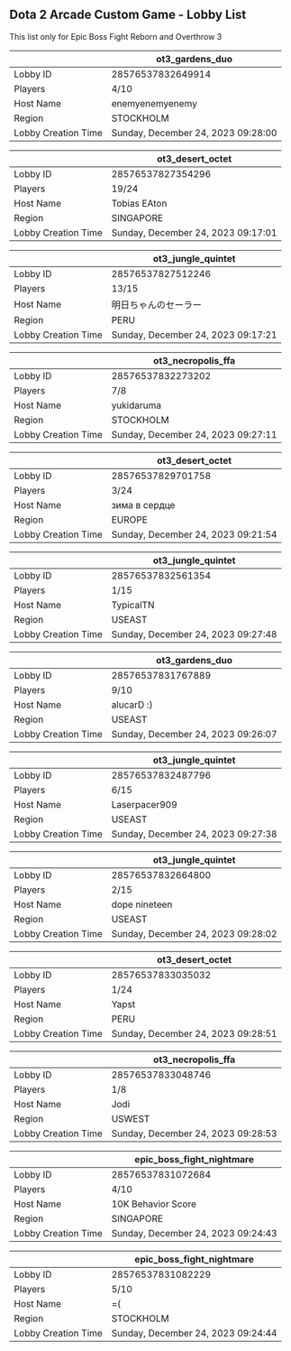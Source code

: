 ## Dota 2 Arcade Custom Game - Lobby List

This list only for Epic Boss Fight Reborn and Overthrow 3

|  | ot3_gardens_duo |
| ------ | ------ |
| Lobby ID | 28576537832649914 |
| Players | 4/10 |
| Host Name | enemyenemyenemy |
| Region | STOCKHOLM |
| Lobby Creation Time | Sunday, December 24, 2023 09:28:00 |


|  | ot3_desert_octet |
| ------ | ------ |
| Lobby ID | 28576537827354296 |
| Players | 19/24 |
| Host Name | Tobias EAton |
| Region | SINGAPORE |
| Lobby Creation Time | Sunday, December 24, 2023 09:17:01 |


|  | ot3_jungle_quintet |
| ------ | ------ |
| Lobby ID | 28576537827512246 |
| Players | 13/15 |
| Host Name | 明日ちゃんのセーラー |
| Region | PERU |
| Lobby Creation Time | Sunday, December 24, 2023 09:17:21 |


|  | ot3_necropolis_ffa |
| ------ | ------ |
| Lobby ID | 28576537832273202 |
| Players | 7/8 |
| Host Name | yukidaruma |
| Region | STOCKHOLM |
| Lobby Creation Time | Sunday, December 24, 2023 09:27:11 |


|  | ot3_desert_octet |
| ------ | ------ |
| Lobby ID | 28576537829701758 |
| Players | 3/24 |
| Host Name | зима в сердце |
| Region | EUROPE |
| Lobby Creation Time | Sunday, December 24, 2023 09:21:54 |


|  | ot3_jungle_quintet |
| ------ | ------ |
| Lobby ID | 28576537832561354 |
| Players | 1/15 |
| Host Name | TypicalTN |
| Region | USEAST |
| Lobby Creation Time | Sunday, December 24, 2023 09:27:48 |


|  | ot3_gardens_duo |
| ------ | ------ |
| Lobby ID | 28576537831767889 |
| Players | 9/10 |
| Host Name | alucarD :) |
| Region | USEAST |
| Lobby Creation Time | Sunday, December 24, 2023 09:26:07 |


|  | ot3_jungle_quintet |
| ------ | ------ |
| Lobby ID | 28576537832487796 |
| Players | 6/15 |
| Host Name | Laserpacer909 |
| Region | USEAST |
| Lobby Creation Time | Sunday, December 24, 2023 09:27:38 |


|  | ot3_jungle_quintet |
| ------ | ------ |
| Lobby ID | 28576537832664800 |
| Players | 2/15 |
| Host Name | dope nineteen |
| Region | USEAST |
| Lobby Creation Time | Sunday, December 24, 2023 09:28:02 |


|  | ot3_desert_octet |
| ------ | ------ |
| Lobby ID | 28576537833035032 |
| Players | 1/24 |
| Host Name | Yapst |
| Region | PERU |
| Lobby Creation Time | Sunday, December 24, 2023 09:28:51 |


|  | ot3_necropolis_ffa |
| ------ | ------ |
| Lobby ID | 28576537833048746 |
| Players | 1/8 |
| Host Name | Jodi |
| Region | USWEST |
| Lobby Creation Time | Sunday, December 24, 2023 09:28:53 |


|  | epic_boss_fight_nightmare |
| ------ | ------ |
| Lobby ID | 28576537831072684 |
| Players | 4/10 |
| Host Name | 10K Behavior Score |
| Region | SINGAPORE |
| Lobby Creation Time | Sunday, December 24, 2023 09:24:43 |


|  | epic_boss_fight_nightmare |
| ------ | ------ |
| Lobby ID | 28576537831082229 |
| Players | 5/10 |
| Host Name | =( |
| Region | STOCKHOLM |
| Lobby Creation Time | Sunday, December 24, 2023 09:24:44 |


